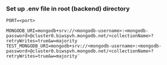 ### Set up .env file in root (backend) directory
```
PORT=<port>

MONGODB_URI=mongodb+srv://<mongodb-username>:<mongodb-password>@cluster0.biwspvh.mongodb.net/<collectionName>?retryWrites=true&w=majority
TEST_MONGODB_URI=mongodb+srv://<mongodb-username>:<mongodb-password>@cluster0.biwspvh.mongodb.net/<collectionName>?retryWrites=true&w=majority¨
```